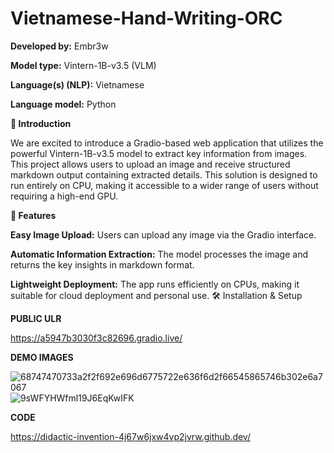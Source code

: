 # Vietnamese-Hand-Writing-ORC

**Developed by:** Embr3w

**Model type:** Vintern-1B-v3.5 (VLM)

**Language(s) (NLP):** Vietnamese

**Language model:** Python

**🚀 Introduction**

We are excited to introduce a Gradio-based web application that utilizes the powerful Vintern-1B-v3.5 model to extract key information from images. This project allows users to upload an image and receive structured markdown output containing extracted details.
This solution is designed to run entirely on CPU, making it accessible to a wider range of users without requiring a high-end GPU. 

**📌 Features**

**Easy Image Upload:** Users can upload any image via the Gradio interface.

**Automatic Information Extraction:** The model processes the image and returns the key insights in markdown format.

**Lightweight Deployment:** The app runs efficiently on CPUs, making it suitable for cloud deployment and personal use. 🛠 Installation & Setup

**PUBLIC ULR**

https://a5947b3030f3c82696.gradio.live/

**DEMO IMAGES**

![68747470733a2f2f692e696d6775722e636f6d2f66545865746b302e6a7067](https://github.com/user-attachments/assets/2094b95b-7719-42d2-81bc-1579c62486ae)
![9sWFYHWfml19J6EqKwIFK](https://github.com/user-attachments/assets/b4f22d9b-e46a-40f6-8d7e-efce7b2c2f26)

**CODE**

https://didactic-invention-4j67w6jxw4vp2jvrw.github.dev/
